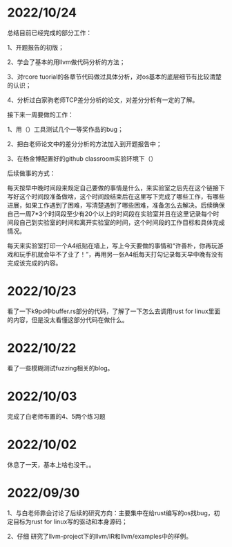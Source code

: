 # 2022/10/24

总结目前已经完成的部分工作：

1、开题报告的初版；

2、学会了基本的用llvm做代码分析的方法；

3、对rcore tuorial的各章节代码做过具体分析，对os基本的底层细节有比较清楚的认识；

4、分析过白家驹老师TCP差分分析的论文，对差分分析有一定的了解。



接下来一周要做的工作：

1、用（）工具测试几个一等奖作品的bug；

2、把白老师论文中的差分分析的方法加入到开题报告中；

3、在杨金博配置好的github classroom实验环境下（）



后续做事的方式：

每天按早中晚时间段来规定自己要做的事情是什么，来实验室之后先在这个链接下写好这个时间段准备做啥，这个时间段结束后在这里写下完成了哪些工作，有哪些进展，如果工作遇到了困难，写清楚遇到了哪些困难，准备怎么去解决。后续确保自己一周7*3个时间段至少有20个以上的时间段在实验室并且在这里记录每个时间段自己到实验室的时间和离开实验室的时间，这个时间段的工作目标和具体完成情况。

每天来实验室打印一个A4纸贴在墙上，写上今天要做的事情和“许善朴，你再玩游戏和玩手机就会毕不了业了！”，再用另一张A4纸每天打勾记录每天早中晚有没有完成该完成的内容。



# 2022/10/23

看了一下k9pd中buffer.rs部分的代码，了解了一下怎么去调用rust for linux里面的内容，但是没太看懂这部分代码在做什么。

# 2022/10/22

看了一些模糊测试fuzzing相关的blog。



# 2022/10/03

完成了白老师布置的4、5两个练习题



# 2022/10/02

休息了一天，基本上啥也没干。。





# 2022/09/30

1、与白老师靠会讨论了后续的研究方向：主要集中在给rust编写的os找bug，初定目标为rust for linux写的驱动和本身源码；

2、仔细 研究了llvm-project下的llvm/IR和llvm/examples中的样例。









